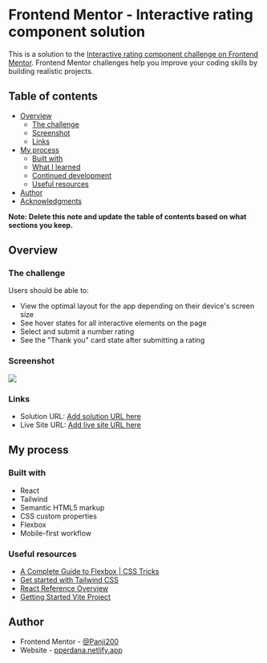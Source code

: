 # Frontend Mentor - Interactive rating component solution

This is a solution to the [Interactive rating component challenge on Frontend Mentor](https://www.frontendmentor.io/challenges/interactive-rating-component-koxpeBUmI). Frontend Mentor challenges help you improve your coding skills by building realistic projects. 

## Table of contents

- [Overview](#overview)
  - [The challenge](#the-challenge)
  - [Screenshot](#screenshot)
  - [Links](#links)
- [My process](#my-process)
  - [Built with](#built-with)
  - [What I learned](#what-i-learned)
  - [Continued development](#continued-development)
  - [Useful resources](#useful-resources)
- [Author](#author)
- [Acknowledgments](#acknowledgments)

**Note: Delete this note and update the table of contents based on what sections you keep.**

## Overview

### The challenge

Users should be able to:

- View the optimal layout for the app depending on their device's screen size
- See hover states for all interactive elements on the page
- Select and submit a number rating
- See the "Thank you" card state after submitting a rating

### Screenshot

![](./screenshot.jpg)

### Links

- Solution URL: [Add solution URL here](https://your-solution-url.com)
- Live Site URL: [Add live site URL here](https://your-live-site-url.com)

## My process


### Built with

- React
- Tailwind
- Semantic HTML5 markup
- CSS custom properties
- Flexbox
- Mobile-first workflow

### Useful resources

- [A Complete Guide to Flexbox | CSS Tricks](https://css-tricks.com/snippets/css/a-guide-to-flexbox)
- [Get started with Tailwind CSS](https://tailwindcss.com/docs/installation)
- [React Reference Overview](https://react.dev/reference/react)
- [Getting Started Vite Project](https://vitejs.dev/guide)

## Author

- Frontend Mentor - [@Panji200](https://www.frontendmentor.io/profile/Panji200)
- Website - [pperdana.netlify.app](https://pperdana.netlify.app)
